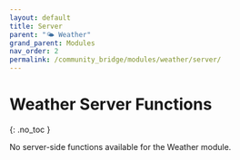 ```yaml
---
layout: default
title: Server
parent: "🌤️ Weather"
grand_parent: Modules
nav_order: 2
permalink: /community_bridge/modules/weather/server/
---
```


# Weather Server Functions
{: .no_toc }

No server-side functions available for the Weather module.